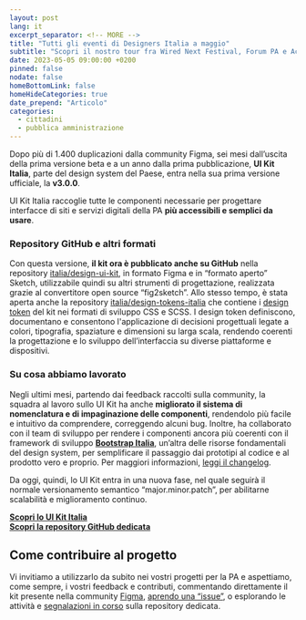 ```yaml
---
layout: post
lang: it
excerpt_separator: <!-- MORE -->
title: "Tutti gli eventi di Designers Italia a maggio"
subtitle: "Scopri il nostro tour fra Wired Next Festival, Forum PA e Accessibility Days"
date: 2023-05-05 09:00:00 +0200
pinned: false
nodate: false
homeBottomLink: false
homeHideCategories: true
date_prepend: "Articolo"
categories:
  - cittadini
  - pubblica amministrazione
---
```


<!-- MORE -->
Dopo più di 1.400 duplicazioni dalla community Figma, sei mesi dall’uscita della prima versione beta e a un anno dalla prima pubblicazione, **UI Kit Italia**, parte del design system del Paese, entra nella sua prima versione ufficiale, la **v3.0.0**.

UI Kit Italia raccoglie tutte le componenti necessarie per progettare interfacce di siti e servizi digitali della PA **più accessibili e semplici da usare**.

### Repository GitHub e altri formati
Con questa versione, **il kit ora è pubblicato anche su GitHub** nella repository [italia/design-ui-kit](https://github.com/italia/design-ui-kit/), in formato Figma e in “formato aperto” Sketch, utilizzabile quindi su altri strumenti di progettazione, realizzata grazie al convertitore open source “fig2sketch”. Allo stesso tempo, è stata aperta anche la repository [italia/design-tokens-italia](https://github.com/italia/design-tokens-italia/) che contiene i [design token](https://prossima.designers.italia.it/design-system/fondamenti/design-tokens/) del kit nei formati di sviluppo CSS e SCSS. I design token definiscono, documentano e consentono l'applicazione di decisioni progettuali legate a colori, tipografia, spaziature e dimensioni su larga scala, rendendo coerenti la progettazione e lo sviluppo dell’interfaccia su diverse piattaforme e dispositivi.

### Su cosa abbiamo lavorato
Negli ultimi mesi, partendo dai feedback raccolti sulla community, la squadra al lavoro sullo UI Kit ha anche **migliorato il sistema di nomenclatura e di impaginazione delle componenti**, rendendolo più facile e intuitivo da comprendere, correggendo alcuni bug. Inoltre, ha collaborato con il team di sviluppo per rendere i componenti ancora più coerenti con il framework di sviluppo **[Bootstrap Italia](https://github.com/italia/bootstrap-italia/)**, un’altra delle risorse fondamentali del design system, per semplificare il passaggio dai prototipi al codice e al prodotto vero e proprio. Per maggiori informazioni, [leggi il changelog](https://github.com/italia/design-ui-kit/releases).

Da oggi, quindi, lo UI Kit entra in una nuova fase, nel quale seguirà il normale versionamento semantico “major.minor.patch”, per abilitarne scalabilità e miglioramento continuo.

**[Scopri lo UI Kit Italia](https://www.figma.com/community/file/1105848677422572920)**  
**[Scopri la repository GitHub dedicata](http://github.com/italia/design-ui-kit)**

## Come contribuire al progetto
Vi invitiamo a utilizzarlo da subito nei vostri progetti per la PA e aspettiamo, come sempre, i vostri feedback e contributi, commentando direttamente il kit presente nella community [Figma](https://www.figma.com/community/file/1105848677422572920), [aprendo una “issue”](https://github.com/italia/design-ui-kit/issues/new), o esplorando le attività e [segnalazioni in corso](https://github.com/italia/design-ui-kit/issues) sulla repository dedicata.
